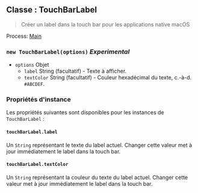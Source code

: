 ## Classe : TouchBarLabel

> Créer un label dans la touch bar pour les applications native macOS

Process: [Main](../tutorial/application-architecture.md#main-and-renderer-processes)

### `new TouchBarLabel(options)` *Experimental*

* `options` Objet 
  * `label` String (facultatif) - Texte à afficher.
  * `textColor` String (facultatif) - Couleur hexadécimal du texte, c.-à-d. `#ABCDEF`.

### Propriétés d'instance

Les propriétés suivantes sont disponibles pour les instances de `TouchBarLabel` :

#### `touchBarLabel.label`

Un `String` représentant le texte du label actuel. Changer cette valeur met à jour immédiatement le label dans la touch bar.

#### `touchBarLabel.textColor`

Un `String` représentant la couleur du texte du label actuel. Changer cette valeur met à jour immédiatement le label dans la touch bar.